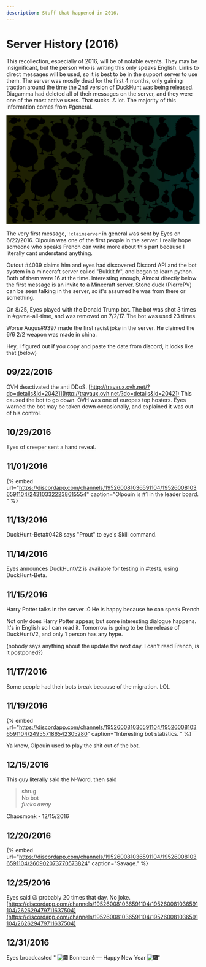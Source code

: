 ```yaml
---
description: Stuff that happened in 2016.
---
```


# Server History \(2016\)

This recollection, especially of 2016, will be of notable events. They may be insignificant, but the person who is writing this only speaks English. Links to direct messages will be used, so it is best to be in the support server to use them. The server was mostly dead for the first 4 months, only gaining traction around the time the 2nd version of DuckHunt was being released. Diagamma had deleted all of their messages on the server, and they were one of the most active users. That sucks. A lot. The majority of this information comes from \#general.

![This was the first logo of the server, and also Eyesofcreeper\#0001 profile picture](../.gitbook/assets/duck_background.png)

The very first message, `!claimserver` in general was sent by Eyes on 6/22/2016. Olpouin was one of the first people in the server. I really hope someone who speaks French can write more about this part because I literally cant understand anything.

Outout \#4039 claims him and eyes had discovered Discord API and the bot system in a minecraft server called "Bukkit.fr", and began to learn python. Both of them were 16 at the time. Interesting enough, Almost directly below the first message is an invite to a Minecraft server. Stone duck \(PierrePV\) can be seen talking in the server, so it's assumed he was from there or something.

On 8/25, Eyes played with the Donald Trump bot. The bot was shot 3 times in \#game-all-time, and was removed on 7/2/17. The bot was used 23 times.

Worse Augus\#9397 made the first racist joke in the server. He claimed the 6/6 2/2 weapon was made in china.

Hey, I figured out if you copy and paste the date from discord, it looks like that \(below\)

## 09/22/2016

OVH deactivated the anti DDoS. [http://travaux.ovh.net/?do=details&id=20421](http://travaux.ovh.net/?do=details&id=20421) This caused the bot to go down. OVH was one of europes top hosters. Eyes warned the bot may be taken down occasionally, and explained it was out of his control.

## 10/29/2016

Eyes of creeper sent a hand reveal.

## 11/01/2016

{% embed url="https://discordapp.com/channels/195260081036591104/195260081036591104/243103322238615554" caption="Olpouin is \#1 in the leader board. " %}

## 11/13/2016

DuckHunt-Beta\#0428 says "Prout" to eye's $kill command.

## 11/14/2016

Eyes announces DuckHuntV2 is available for testing in \#tests, using DuckHunt-Beta.

## 11/15/2016

Harry Potter talks in the server :0 He is happy because he can speak French

Not only does Harry Potter appear, but some interesting dialogue happens. It's in English so I can read it. Tomorrow is going to be the release of DuckHuntV2, and only 1 person has any hype.

\(nobody says anything about the update the next day. I can't read French, is it postponed?\)

## 11/17/2016

Some people had their bots break because of the migration. LOL

## 11/19/2016

{% embed url="https://discordapp.com/channels/195260081036591104/195260081036591104/249557186542305280" caption="Interesting bot statistics. " %}

Ya know, Olpouin used to play the shit out of the bot.

## 12/15/2016

This guy literally said the N-Word, then said

> shrug  
> No bot  
> _fucks away_

Chaosmonk _-_ 12/15/2016

## 12/20/2016

{% embed url="https://discordapp.com/channels/195260081036591104/195260081036591104/260902073770573824" caption="Savage." %}

## 12/25/2016

Eyes said :smiley: probably 20 times that day. No joke. [https://discordapp.com/channels/195260081036591104/195260081036591104/262629479711637504](https://discordapp.com/channels/195260081036591104/195260081036591104/262629479711637504)

## 12/31/2016

Eyes broadcasted " ![:fireworks:](https://discordapp.com/assets/be2863685453106bcaf150626e1c188a.svg) Bonneané — Happy New Year ![:fireworks:](https://discordapp.com/assets/be2863685453106bcaf150626e1c188a.svg)"

